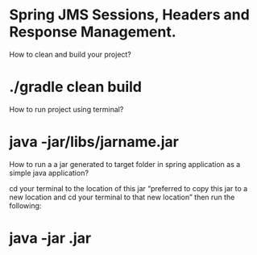 
# Spring JMS Sessions, Headers and Response Management. 


How to clean and build your project?

# ./gradle clean build


How to run project using terminal?

# java -jar/libs/jarname.jar

How to run a a jar generated to target folder in spring application as a simple java application?

cd your terminal to the location of this jar “preferred to copy this jar to a new location and cd your terminal to that new location” then run the following:

# java -jar <jar-name>.jar 

